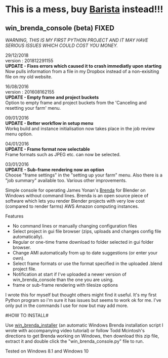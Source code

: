 

# **This is a mess, buy [Barista](https://blendermarket.com/products/barista) instead!!!** #

## win_brenda_console (beta) FIXED ##

*WARNING, THIS IS MY FIRST PYTHON PROJECT AND IT MAY HAVE SERIOUS ISSUES WHICH COULD COST YOU MONEY.*

29/12/2018\
version : 201812291155\
**UPDATE - Fixes errors which caused it to crash immediatly upon starting**\
Now pulls information from a file in my Dropbox instead of a non-exisiting file on my old website.

16/08/2016\
version : 201608162155\
**UPDATE - Empty frame and project buckets**\
Option to empty frame and project buckets from the 'Canceling and resetting your farm' menu.

09/01/2016\
**UPDATE - Better workflow in setup menu**\
Workq build and instance initialisation now takes place in the job review menu option.

04/01/2016\
**UPDATE - Frame format now selectable**\
Frame formats such as JPEG etc. can now be selected.

03/01/2016\
**UPDATE - Sub-frame rendering now an option**\
Choose "frame settings" in the "setting up your farm" menu. Also there is a "job summary" available too. Various other improvements.

Simple console for operating James Yonan's [Brenda](https://github.com/jamesyonan/brenda) for Blender on Windows without command lines. Brenda is an open source piece of software which lets you render Blender projects with very low cost (compared to render farms) AWS Amazon computing instances.

Features

* No command lines or manually changing configuration files
* Select project in gui file browser (zips, uploads and changes config file automatically).
* Regular or one-time frame download to folder selected in gui folder browser.
* Change AMI automatically from up to date suggestions (or enter your own).
* Select frame formats or use the format specified in the uploaded .blend project file.
* Notification at start if I've uploaded a newer version of win_brenda_console than the one you are using.
* frame or sub-frame rendering with tilesize options

I wrote this for myself but thought others might find it useful. It's my first Python program so i'm sure it has issues but seems to work ok for me. I've only put in the commands I use for now but may add more.
 
#HOW TO INSTALL#

Use [win_brenda_installer](https://github.com/rider-rebooted/win_brenda_installer) (an automatic Windows Brenda installation script I wrote with accompanying video tutorial) or follow Todd Mcintosh's directions to get Brenda working on Windows, then download this zip file, extract it and double click the "win_brenda_console.py" file to run.


Tested on Windows 8.1 and Windows 10


